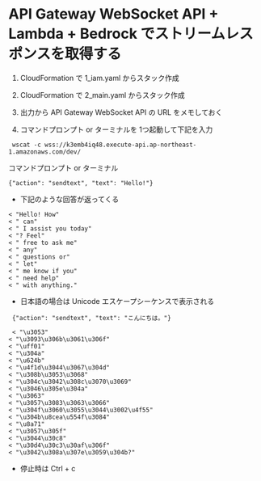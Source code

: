 # API Gateway WebSocket API + Lambda + Bedrock でストリームレスポンスを取得する


1. CloudFormation で 1_iam.yaml からスタック作成
1. CloudFormation で 2_main.yaml からスタック作成
1. 出力から API Gateway WebSocket API の URL をメモしておく

1. コマンドプロンプト or ターミナルを 1つ起動して下記を入力

```
 wscat -c wss://k3emb4iq48.execute-api.ap-northeast-1.amazonaws.com/dev/
```

コマンドプロンプト or ターミナル

```
{"action": "sendtext", "text": "Hello!"}
```

* 下記のような回答が返ってくる
```
< "Hello! How"
< " can"
< " I assist you today"
< "? Feel"
< " free to ask me"
< " any"
< " questions or"
< " let"
< " me know if you"
< " need help"
< " with anything."
```

* 日本語の場合は Unicode エスケープシーケンスで表示される

```
 {"action": "sendtext", "text": "こんにちは。"}
```

```
 < "\u3053"
< "\u3093\u306b\u3061\u306f"
< "\uff01"
< "\u304a"
< "\u624b"
< "\u4f1d\u3044\u3067\u304d"
< "\u308b\u3053\u3068"
< "\u304c\u3042\u308c\u3070\u3069"
< "\u3046\u305e\u304a"
< "\u3063"
< "\u3057\u3083\u3063\u3066"
< "\u304f\u3060\u3055\u3044\u3002\u4f55"
< "\u304b\u8cea\u554f\u3084"
< "\u8a71"
< "\u3057\u305f"
< "\u3044\u30c8"
< "\u30d4\u30c3\u30af\u306f"
< "\u3042\u308a\u307e\u3059\u304b?"
```

* 停止時は Ctrl + c